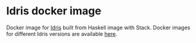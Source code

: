 # Idris docker image

Docker image for [Idris](https://www.idris-lang.org/) built from Haskell image with Stack. Docker images for different Idris versions are available [here](https://hub.docker.com/r/mmhelloworld/idris/).
